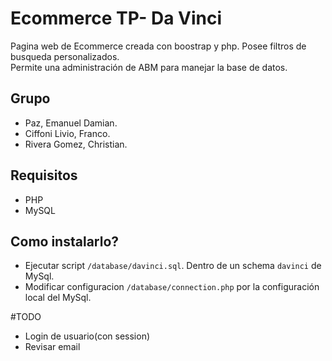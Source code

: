 Ecommerce TP- Da Vinci
======================

Pagina web de Ecommerce creada con boostrap y php. Posee filtros de busqueda personalizados. 
<br> Permite una administración de ABM para manejar la base de datos.
## Grupo 

* Paz, Emanuel Damian.
* Ciffoni Livio, Franco.
* Rivera Gomez, Christian.

## Requisitos 

* PHP
* MySQL

## Como instalarlo?

* Ejecutar script `/database/davinci.sql`. Dentro de un schema `davinci` de MySql.
* Modificar configuracion `/database/connection.php` por la configuración local del MySql.

#TODO

* Login de usuario(con session)
* Revisar email     